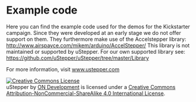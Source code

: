 # Example code
Here you can find the example code used for the demos for the Kickstarter campaign. Since they were developed at an early stage we do not offer support on them.
They furthermore make use of the Accelstepper library: http://www.airspayce.com/mikem/arduino/AccelStepper/
This library is not maintained or supported by uStepper. For our own supported library see: https://github.com/uStepper/uStepper/tree/master/Library

For more information, visit www.ustepper.com


<a rel="license" href="http://creativecommons.org/licenses/by-nc-sa/4.0/"><img alt="Creative Commons License" style="border-width:0" src="https://i.creativecommons.org/l/by-nc-sa/4.0/88x31.png" /></a><br /><span xmlns:dct="http://purl.org/dc/terms/" property="dct:title">uStepper</span> by <a xmlns:cc="http://creativecommons.org/ns#" href="www.ustepper.com" property="cc:attributionName" rel="cc:attributionURL">ON Development</a> is licensed under a <a rel="license" href="http://creativecommons.org/licenses/by-nc-sa/4.0/">Creative Commons Attribution-NonCommercial-ShareAlike 4.0 International License</a>.
